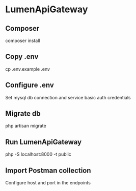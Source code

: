 # LumenApiGateway

## Composer

composer install

## Copy .env

cp .env.example .env

## Configure .env

Set mysql db connection and service basic auth credentials

## Migrate db

php artisan migrate

## Run LumenApiGateway

php -S localhost:8000 -t public

## Import Postman collection

Configure host and port in the endpoints

